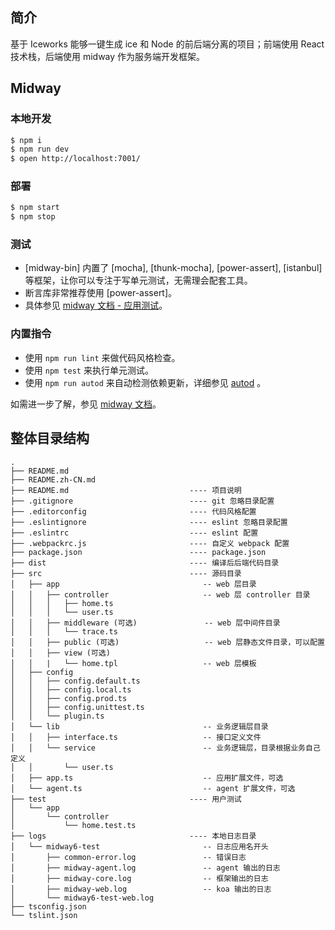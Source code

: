 ## 简介

基于 Iceworks 能够一键生成 ice 和 Node 的前后端分离的项目；前端使用 React 技术栈，后端使用 midway 作为服务端开发框架。

## Midway

### 本地开发

```bash
$ npm i
$ npm run dev
$ open http://localhost:7001/
```

### 部署

```bash
$ npm start
$ npm stop
```

### 测试

- [midway-bin] 内置了 [mocha], [thunk-mocha], [power-assert], [istanbul] 等框架，让你可以专注于写单元测试，无需理会配套工具。
- 断言库非常推荐使用 [power-assert]。
- 具体参见 [midway 文档 - 应用测试](https://midwayjs.org/midway/guide.html#%E5%BA%94%E7%94%A8%E6%B5%8B%E8%AF%95)。

### 内置指令

- 使用 `npm run lint` 来做代码风格检查。
- 使用 `npm test` 来执行单元测试。
- 使用 `npm run autod` 来自动检测依赖更新，详细参见 [autod](https://www.npmjs.com/package/autod) 。


如需进一步了解，参见 [midway 文档](https://midwayjs.org/midway/)。


## 整体目录结构

```
.
├── README.md
├── README.zh-CN.md
├── README.md                           ---- 项目说明
├── .gitignore                          ---- git 忽略目录配置
├── .editorconfig                       ---- 代码风格配置
├── .eslintignore                       ---- eslint 忽略目录配置
├── .eslintrc                           ---- eslint 配置
├── .webpackrc.js                       ---- 自定义 webpack 配置
├── package.json                        ---- package.json
├── dist                                ---- 编译后后端代码目录
├── src                                 ---- 源码目录
│   ├── app                                -- web 层目录
│   │   ├── controller                     -- web 层 controller 目录
│   │   │   ├── home.ts
│   │   │   └── user.ts
│   │   ├── middleware (可选)               -- web 层中间件目录
│   │   │   └── trace.ts
│   │   ├── public (可选)                   -- web 层静态文件目录，可以配置
│   │   ├── view (可选)
│   │   |   └── home.tpl                   -- web 层模板
│   ├── config
│   │   ├── config.default.ts
│   │   ├── config.local.ts
│   │   ├── config.prod.ts
│   │   ├── config.unittest.ts
│   │   └── plugin.ts
│   └── lib                                -- 业务逻辑层目录
│   │   ├── interface.ts                   -- 接口定义文件
│   │   └── service                        -- 业务逻辑层，目录根据业务自己定义
│   │       └── user.ts   
│   ├── app.ts                             -- 应用扩展文件，可选
│   └── agent.ts                           -- agent 扩展文件，可选
├── test                                ---- 用户测试
│   └── app
│       └── controller
│           └── home.test.ts
├── logs                                ---- 本地日志目录
│   └── midway6-test                       -- 日志应用名开头
│       ├── common-error.log               -- 错误日志
│       ├── midway-agent.log               -- agent 输出的日志
│       ├── midway-core.log                -- 框架输出的日志
│       ├── midway-web.log                 -- koa 输出的日志
│       └── midway6-test-web.log
├── tsconfig.json
└── tslint.json
```
